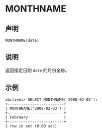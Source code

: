 MONTHNAME
==============================



声明
-----------------------

```unknow
MONTHNAME(date)
```



说明
-----------------------

返回指定日期 `date` 的月份全称。

示例
-----------------------

```unknow
obclient> SELECT MONTHNAME('2008-02-03');
+-------------------------+
| MONTHNAME('2008-02-03') |
+-------------------------+
| February                |
+-------------------------+
1 row in set (0.00 sec)
```
